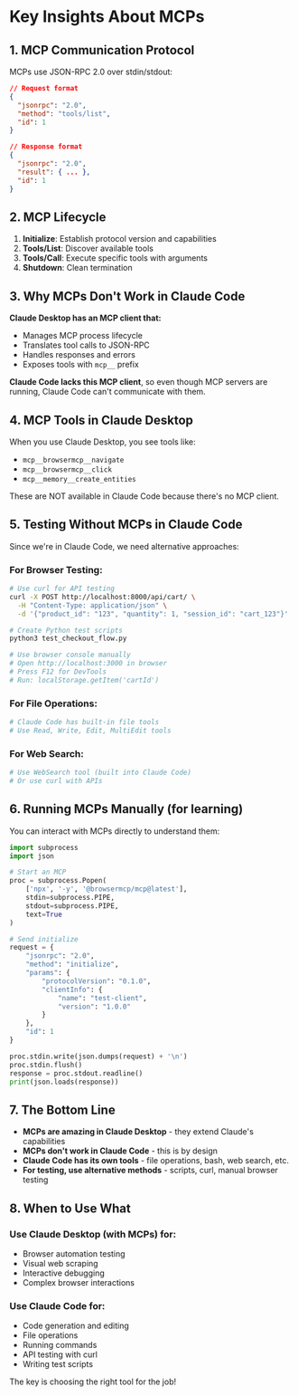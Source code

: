 # Key Insights About MCPs

## 1. MCP Communication Protocol

MCPs use JSON-RPC 2.0 over stdin/stdout:
```json
// Request format
{
  "jsonrpc": "2.0",
  "method": "tools/list",
  "id": 1
}

// Response format
{
  "jsonrpc": "2.0",
  "result": { ... },
  "id": 1
}
```

## 2. MCP Lifecycle

1. **Initialize**: Establish protocol version and capabilities
2. **Tools/List**: Discover available tools
3. **Tools/Call**: Execute specific tools with arguments
4. **Shutdown**: Clean termination

## 3. Why MCPs Don't Work in Claude Code

**Claude Desktop has an MCP client that:**
- Manages MCP process lifecycle
- Translates tool calls to JSON-RPC
- Handles responses and errors
- Exposes tools with `mcp__` prefix

**Claude Code lacks this MCP client**, so even though MCP servers are running, Claude Code can't communicate with them.

## 4. MCP Tools in Claude Desktop

When you use Claude Desktop, you see tools like:
- `mcp__browsermcp__navigate`
- `mcp__browsermcp__click`
- `mcp__memory__create_entities`

These are NOT available in Claude Code because there's no MCP client.

## 5. Testing Without MCPs in Claude Code

Since we're in Claude Code, we need alternative approaches:

### For Browser Testing:
```bash
# Use curl for API testing
curl -X POST http://localhost:8000/api/cart/ \
  -H "Content-Type: application/json" \
  -d '{"product_id": "123", "quantity": 1, "session_id": "cart_123"}'

# Create Python test scripts
python3 test_checkout_flow.py

# Use browser console manually
# Open http://localhost:3000 in browser
# Press F12 for DevTools
# Run: localStorage.getItem('cartId')
```

### For File Operations:
```bash
# Claude Code has built-in file tools
# Use Read, Write, Edit, MultiEdit tools
```

### For Web Search:
```bash
# Use WebSearch tool (built into Claude Code)
# Or use curl with APIs
```

## 6. Running MCPs Manually (for learning)

You can interact with MCPs directly to understand them:

```python
import subprocess
import json

# Start an MCP
proc = subprocess.Popen(
    ['npx', '-y', '@browsermcp/mcp@latest'],
    stdin=subprocess.PIPE,
    stdout=subprocess.PIPE,
    text=True
)

# Send initialize
request = {
    "jsonrpc": "2.0",
    "method": "initialize",
    "params": {
        "protocolVersion": "0.1.0",
        "clientInfo": {
            "name": "test-client",
            "version": "1.0.0"
        }
    },
    "id": 1
}

proc.stdin.write(json.dumps(request) + '\n')
proc.stdin.flush()
response = proc.stdout.readline()
print(json.loads(response))
```

## 7. The Bottom Line

- **MCPs are amazing in Claude Desktop** - they extend Claude's capabilities
- **MCPs don't work in Claude Code** - this is by design
- **Claude Code has its own tools** - file operations, bash, web search, etc.
- **For testing, use alternative methods** - scripts, curl, manual browser testing

## 8. When to Use What

### Use Claude Desktop (with MCPs) for:
- Browser automation testing
- Visual web scraping
- Interactive debugging
- Complex browser interactions

### Use Claude Code for:
- Code generation and editing
- File operations
- Running commands
- API testing with curl
- Writing test scripts

The key is choosing the right tool for the job!